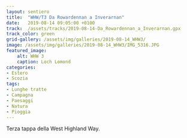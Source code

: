 ```yaml
---
layout: sentiero
title:  "WHW/T3 Da Rowardennan a Inverarnan"
date:   2019-08-14 09:05:00 +0100
track:  /assets/tracks/2019-08-14-Da_Rowardennan_a_Inverarnan.gpx
track_color: green
grid-gallery: /assets/img/galleries/2019-08-14_WHW3/
image: /assets/img/galleries/2019-08-14_WHW3/IMG_5316.JPG
featured_image:
    alt: WHW 3
    caption: Loch Lomond
categories:
- Estero
- Scozia
tags:
- Lunghe tratte
- Campagna
- Paesaggi
- Natura
- Pioggia
---
```


Terza tappa della West Highland Way.